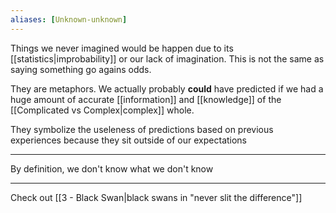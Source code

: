```yaml
---
aliases: [Unknown-unknown]
---
```


Things we never imagined would be happen due to its [[statistics|improbability]] or our lack of imagination. This is not the same as saying something go agains odds.

They are metaphors. We actually probably **could** have predicted if we had a huge amount of accurate [[information]] and [[knowledge]] of the [[Complicated vs Complex|complex]] whole.

They symbolize the useleness of predictions based on previous experiences because they sit outside of our expectations

---

By definition, we don't know what we don't know

---

Check out [[3 - Black Swan|black swans in "never slit the difference"]]